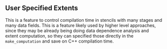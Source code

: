 ## User Specified Extents

This is a feature to control compilation time in stencils with many stages and many data fields. This is a feature likely used by higher level approaches, since they may be already being doing data dependence analysis and extent computation, so they can specified those directly in the `make_computation` and save on C++ compilation time.

